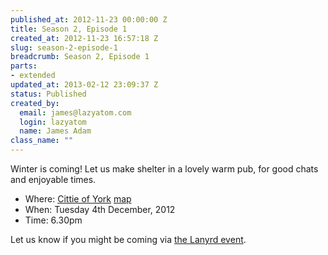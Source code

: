 ```yaml
--- 
published_at: 2012-11-23 00:00:00 Z
title: Season 2, Episode 1
created_at: 2012-11-23 16:57:18 Z
slug: season-2-episode-1
breadcrumb: Season 2, Episode 1
parts: 
- extended
updated_at: 2013-02-12 23:09:37 Z
status: Published
created_by: 
  email: james@lazyatom.com
  login: lazyatom
  name: James Adam
class_name: ""
---
```


Winter is coming! Let us make shelter in a lovely warm pub, for good chats and enjoyable times.

* Where: [Cittie of York](http://fancyapint.com/Pub/london/cittie-of-yorke/134) [map](http://goo.gl/maps/sKNHm)
* When: Tuesday 4th December, 2012
* Time: 6.30pm

Let us know if you might be coming via [the Lanyrd event](http://lanyrd.com/2012/lrug-nights-season-2-episode-1).
